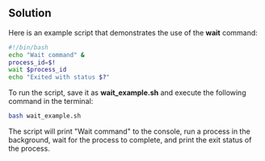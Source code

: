 ## Solution

Here is an example script that demonstrates the use of the **wait** command:

```bash
#!/bin/bash
echo "Wait command" &
process_id=$!
wait $process_id
echo "Exited with status $?"
```

To run the script, save it as **wait_example.sh** and execute the following command in the terminal:

```bash
bash wait_example.sh
```

The script will print "Wait command" to the console, run a process in the background, wait for the process to complete, and print the exit status of the process.
